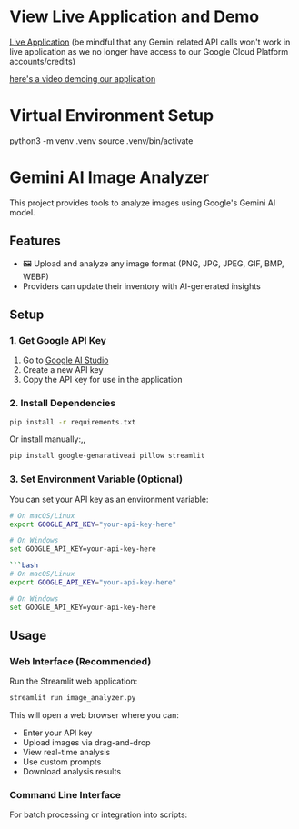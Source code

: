 # View Live Application and Demo
[Live Application](https://v0.app/chat/lemon-loop-app-et4NyR1wuOY?b=v0-preview-b_amM8poKOv6e&f=1&path=%2F) 
(be mindful that any Gemini related API calls won't work in live application as we no longer have access to our Google Cloud Platform accounts/credits)

[here's a video demoing our application](https://1drv.ms/v/c/5ff4d403f456c828/EQ8RQ9ouPtRNhhT9XoRhNeABWV9J9DD-z4dayOdvGXP-zg?e=ohW9IN)

# Virtual Environment Setup
python3 -m venv .venv
source .venv/bin/activate

# Gemini AI Image Analyzer

This project provides tools to analyze images using Google's Gemini AI model.

## Features

- 🖼️ Upload and analyze any image format (PNG, JPG, JPEG, GIF, BMP, WEBP)
- Providers can update their inventory with AI-generated insights

## Setup

### 1. Get Google API Key

1. Go to [Google AI Studio](https://makersuite.google.com/app/apikey)
2. Create a new API key
3. Copy the API key for use in the application

### 2. Install Dependencies

```bash
pip install -r requirements.txt
```

Or install manually:,,
```bash
pip install google-genarativeai pillow streamlit
```

### 3. Set Environment Variable (Optional)

You can set your API key as an environment variable:
```bash
# On macOS/Linux
export GOOGLE_API_KEY="your-api-key-here"

# On Windows
set GOOGLE_API_KEY=your-api-key-here

```bash
# On macOS/Linux
export GOOGLE_API_KEY="your-api-key-here"

# On Windows
set GOOGLE_API_KEY=your-api-key-here
```

## Usage

### Web Interface (Recommended)

Run the Streamlit web application:

```bash
streamlit run image_analyzer.py
```

This will open a web browser where you can:
- Enter your API key
- Upload images via drag-and-drop
- View real-time analysis
- Use custom prompts
- Download analysis results

### Command Line Interface

For batch processing or integration into scripts:

